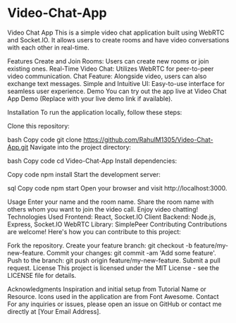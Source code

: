# Video-Chat-App
Video Chat App
This is a simple video chat application built using WebRTC and Socket.IO. It allows users to create rooms and have video conversations with each other in real-time.

Features
Create and Join Rooms: Users can create new rooms or join existing ones.
Real-Time Video Chat: Utilizes WebRTC for peer-to-peer video communication.
Chat Feature: Alongside video, users can also exchange text messages.
Simple and Intuitive UI: Easy-to-use interface for seamless user experience.
Demo
You can try out the app live at Video Chat App Demo (Replace with your live demo link if available).

Installation
To run the application locally, follow these steps:

Clone this repository:

bash
Copy code
git clone https://github.com/RahulM1305/Video-Chat-App.git
Navigate into the project directory:

bash
Copy code
cd Video-Chat-App
Install dependencies:

Copy code
npm install
Start the development server:

sql
Copy code
npm start
Open your browser and visit http://localhost:3000.

Usage
Enter your name and the room name.
Share the room name with others whom you want to join the video call.
Enjoy video chatting!
Technologies Used
Frontend: React, Socket.IO Client
Backend: Node.js, Express, Socket.IO
WebRTC Library: SimplePeer
Contributing
Contributions are welcome! Here's how you can contribute to this project:

Fork the repository.
Create your feature branch: git checkout -b feature/my-new-feature.
Commit your changes: git commit -am 'Add some feature'.
Push to the branch: git push origin feature/my-new-feature.
Submit a pull request.
License
This project is licensed under the MIT License - see the LICENSE file for details.

Acknowledgments
Inspiration and initial setup from Tutorial Name or Resource.
Icons used in the application are from Font Awesome.
Contact
For any inquiries or issues, please open an issue on GitHub or contact me directly at [Your Email Address].

